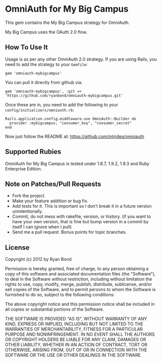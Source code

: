 # OmniAuth for My Big Campus

This gem contains the My Big Campus strategy for OmniAuth.

My Big Campus uses the OAuth 2.0 flow.

## How To Use It

Usage is as per any other OmniAuth 2.0 strategy. If you are using Rails, you need to add the strategy to your `Gemfile`:

    gem 'omniauth-mybigcampus'

You can pull it directly from github via:

    gem 'omniauth-mybigcampus', :git => 'https://github.com/ryanbond/omniauth-mybigcampus.git'

Once these are in, you need to add the following to your `config/initializers/omniauth.rb`:

    Rails.application.config.middleware.use OmniAuth::Builder do
      provider :mybigcampus, "consumer_key", "consumer_secret" 
    end

Now just follow the README at: https://github.com/intridea/omniauth

## Supported Rubies

OmniAuth for My Big Campus is tested under 1.8.7, 1.9.2, 1.9.3 and Ruby Enterprise Edition.

## Note on Patches/Pull Requests

- Fork the project.
- Make your feature addition or bug fix.
- Add tests for it. This is important so I don’t break it in a future version unintentionally.
- Commit, do not mess with rakefile, version, or history. (if you want to have your own version, that is fine but bump version in a commit by itself I can ignore when I pull)
- Send me a pull request. Bonus points for topic branches.

## License

Copyright (c) 2012 by Ryan Bond

Permission is hereby granted, free of charge, to any person obtaining a copy of this software and associated documentation files (the "Software"), to deal in the Software without restriction, including without limitation the rights to use, copy, modify, merge, publish, distribute, sublicense, and/or sell copies of the Software, and to permit persons to whom the Software is furnished to do so, subject to the following conditions:

The above copyright notice and this permission notice shall be included in all copies or substantial portions of the Software.

THE SOFTWARE IS PROVIDED "AS IS", WITHOUT WARRANTY OF ANY KIND, EXPRESS OR IMPLIED, INCLUDING BUT NOT LIMITED TO THE WARRANTIES OF MERCHANTABILITY, FITNESS FOR A PARTICULAR PURPOSE AND NONINFRINGEMENT. IN NO EVENT SHALL THE AUTHORS OR COPYRIGHT HOLDERS BE LIABLE FOR ANY CLAIM, DAMAGES OR OTHER LIABILITY, WHETHER IN AN ACTION OF CONTRACT, TORT OR OTHERWISE, ARISING FROM, OUT OF OR IN CONNECTION WITH THE SOFTWARE OR THE USE OR OTHER DEALINGS IN THE SOFTWARE.